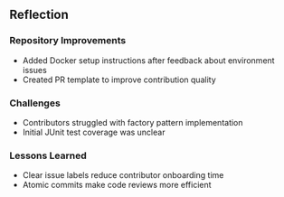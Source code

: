 ## Reflection

### Repository Improvements
- Added Docker setup instructions after feedback about environment issues
- Created PR template to improve contribution quality

### Challenges
- Contributors struggled with factory pattern implementation
- Initial JUnit test coverage was unclear

### Lessons Learned
- Clear issue labels reduce contributor onboarding time
- Atomic commits make code reviews more efficient
